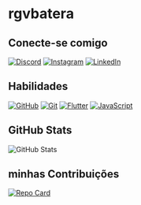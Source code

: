 # rgvbatera

## Conecte-se comigo
[![Discord](https://img.shields.io/badge/Discord-000?style=for-the-badge&logo=discord)](https://www.discord.com/in/rgvbatera/)
[![Instagram](https://img.shields.io/badge/Instagram-000?style=for-the-badge&logo=instagram)](https://www.instagram.com/rgvbatera/)
[![LinkedIn](https://img.shields.io/badge/LinkedIn-000?style=for-the-badge&logo=linkedin&logoColor=0E76A8)](https://www.linkedin.com/in/www.linkedin.com/in/renan-vanderce/)

## Habilidades
[![GitHub](https://img.shields.io/badge/GitHub-000?style=for-the-badge&logo=github)](https://docs.github.com/)
[![Git](https://img.shields.io/badge/Git-000?style=for-the-badge&logo=git)](https://git-scm.com/)
[![Flutter](https://img.shields.io/badge/Flutter-000?style=for-the-badge&logo=flutter)](https://flutter.dev/)
[![JavaScript](https://img.shields.io/badge/JavaScript-000?style=for-the-badge&logo=javascript)](https://developer.mozilla.org/pt-BR/docs/web/javascript/guide/introduction)


## GitHub Stats
![GitHub Stats](https://github-readme-stats.vercel.app/api?username=rgvbatera&theme=transparent&bg_color=000&border_color=30A3DC&show_icons=true&icon_color=30A3DC&title_color=E94D5F&text_color=FFF)

## minhas Contribuições

[![Repo Card](https://github-readme-stats.vercel.app/api/pin/?username=rgvbatera&repo=dio-lab-open-source&bg_color=000&border_color=30A3DC&show_icons=true&icon_color=30A3DC&title_color=E94D5F&text_color=FFF)](https://github.com/SEUUSERNAME/SEUREPOSITORIO)
